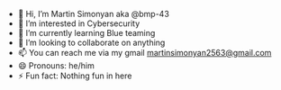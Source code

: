 - 👋 Hi, I’m Martin Simonyan aka @bmp-43
- 👀 I’m interested in Cybersecurity
- 🌱 I’m currently learning Blue teaming
- 💞️ I’m looking to collaborate on anything
- 📫 You can reach me via my gmail martinsimonyan2563@gmail.com
- 😄 Pronouns: he/him
- ⚡ Fun fact: Nothing fun in here

<!---
bmp-43/bmp-43 is a ✨ special ✨ repository because its `README.md` (this file) appears on your GitHub profile.
You can click the Preview link to take a look at your changes.
--->
